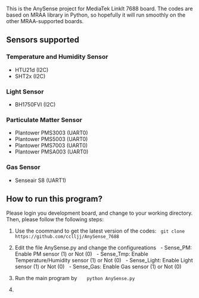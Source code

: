 This is the AnySense project for MediaTek LinkIt 7688 board. The codes are based on MRAA library in Python, so hopefully it will run smoothly on the other MRAA-supported boards.

## Sensors supported
### Temperature and Humidity Sensor
 - HTU21d (I2C)
 - SHT2x (I2C)
### Light Sensor
 - BH1750FVI (I2C)
### Particulate Matter Sensor
 - Plantower PMS3003 (UART0)
 - Plantower PMS5003 (UART0)
 - Plantower PMS7003 (UART0)
 - Plantower PMSA003 (UART0)
### Gas Sensor
 - Senseair S8 (UART1)
 
## How to run this program?
Please login you development board, and change to your working directory. Then, please follow the following steps:
1. Use the coommand to get the latest version of the codes: 
   ```
   git clone https://github.com/cclljj/AnySense_7688
   ```
2. Edit the file AnySense.py and change the configureations
   - Sense_PM: Enable PM sensor (1) or Not (0)
   - Sense_Tmp: Enable Temperature/Humidity sensor (1) or Not (0)
   - Sense_Light: Enable Light sensor (1) or Not (0)
   - Sense_Gas: Enable Gas sensor (1) or Not (0)
   

3. Run the main program by
   ```
   python AnySense.py
   ```
4. 
